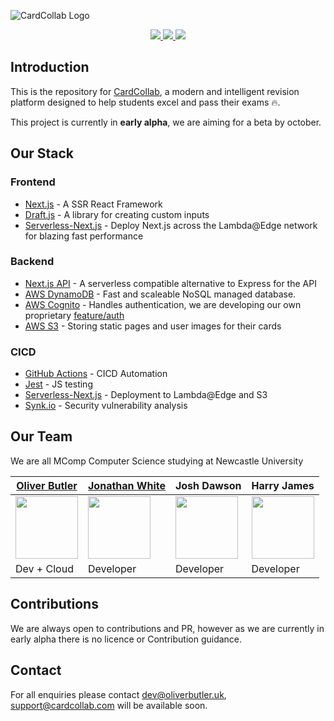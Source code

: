 ![CardCollab Logo](./public/logo-full.svg)

<p align="center">
  <a href="http://www.serverless.com" alt="Serverless">
    <img src="http://public.serverless.com/badges/v3.svg" />
  </a>
  <a href="#" alt="Vulnerabilities">
    <img src="https://snyk.io/test/github/cardcollab/cardcollab-core/badge.svg" />
  </a>
  <a href="https://snyk.io/test/github/oliverbutler/CardCollab/cardcollab-core" alt="CICD">
    <img src="https://github.com/CardCollab/cardcollab-core/workflows/Node%20Continuous%20Integration/badge.svg" />
  </a>
</p>

## Introduction

This is the repository for [CardCollab](https://cardcollab.com), a modern and intelligent revision platform designed to help students excel and pass their exams 🔥.

This project is currently in **early alpha**, we are aiming for a beta by october.

## Our Stack

### Frontend

- [Next.js](https://nextjs.org) - A SSR React Framework
- [Draft.js]() - A library for creating custom inputs
- [Serverless-Next.js](https://github.com/danielcondemarin/serverless-next.js) - Deploy Next.js across the Lambda@Edge network for blazing fast performance

### Backend

- [Next.js API](https://nextjs.org/docs/api-routes/introduction) - A serverless compatible alternative to Express for the API
- [AWS DynamoDB](https://aws.amazon.com/dynamodb/) - Fast and scaleable NoSQL managed database.
- [AWS Cognito](https://aws.amazon.com/cognito/) - Handles authentication, we are developing our own proprietary [feature/auth](https://github.com/CardCollab/cardcollab-core/tree/feature/auth)
- [AWS S3](https://aws.amazon.com/s3/) - Storing static pages and user images for their cards

### CICD

- [GitHub Actions]() - CICD Automation
- [Jest]() - JS testing
- [Serverless-Next.js]() - Deployment to Lambda@Edge and S3
- [Synk.io](http://snyk.io/) - Security vulnerability analysis

## Our Team

We are all MComp Computer Science studying at Newcastle University

| <a href="https://www.linkedin.com/in/oliver-butler/">Oliver Butler </a> |  <a href="https://www.linkedin.com/in/jonathan-white-536353172/">Jonathan White</a>                                            | Josh Dawson                                                 | Harry James                                                  |
| ----------------------------------------------------------------------- | --------------------------------------------------------- | ----------------------------------------------------------- | ------------------------------------------------------------ |
| <img src="https://github.com/oliverbutler.png" width="100"/>            | <img src="https://github.com/jwcode-uk.png" width="100"/> | <img src="https://github.com/joshrdawson.png" width="100"/> | <img src="https://github.com/harryjamesuk.png" width="100"/> |
| Dev + Cloud                                                             | Developer                                                 | Developer                                                   | Developer                                                    |

## Contributions

We are always open to contributions and PR, however as we are currently in early alpha there is no licence or Contribution guidance.

## Contact

For all enquiries please contact dev@oliverbutler.uk, support@cardcollab.com will be available soon.

